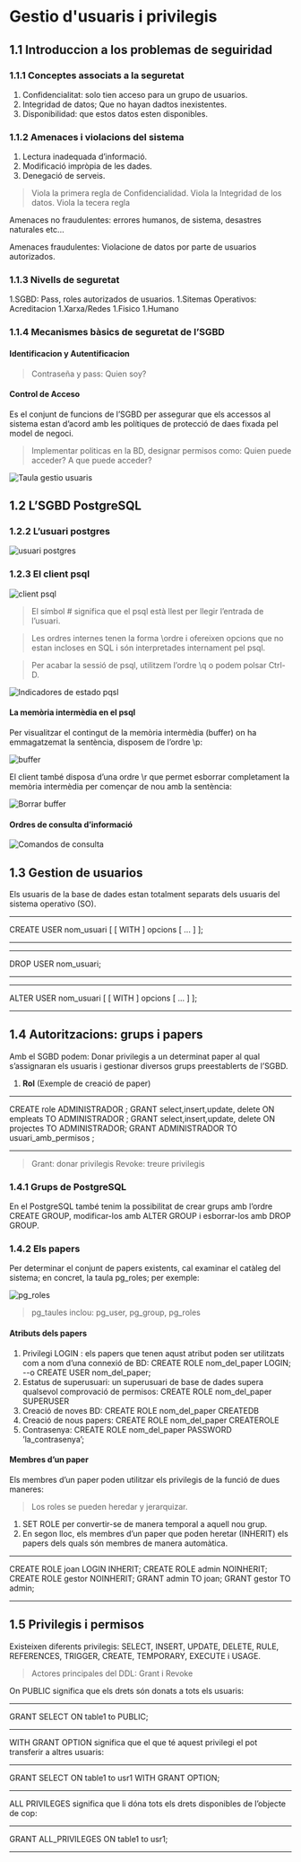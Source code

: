 # Gestio d'usuaris i privilegis
## 1.1 Introduccion a los problemas de seguiridad

### 1.1.1 Conceptes associats a la seguretat

1. Confidencialitat: solo tien acceso para un grupo de usuarios.
1. Integridad de datos; Que no hayan dadtos inexistentes.
1. Disponibilidad: que estos datos esten disponibles.

### 1.1.2 Amenaces i violacions del sistema

1. Lectura inadequada d’informació.
1. Modificació impròpia de les dades.
1. Denegació de serveis.
> Viola la primera regla de Confidencialidad.
Viola la Integridad de los datos.
Viola la tecera regla

Amenaces no fraudulentes: errores humanos, de sistema, desastres naturales etc...

Amenaces fraudulentes: Violacione de datos por parte de usuarios autorizados.

### 1.1.3 Nivells de seguretat

1.SGBD: Pass, roles autorizados de usuarios.
1.Sitemas Operativos: Acreditacion
1.Xarxa/Redes
1.Fisico
1.Humano

### 1.1.4 Mecanismes bàsics de seguretat de l’SGBD

#### Identificacion y Autentificacion
> Contraseña y pass: Quien soy?

#### Control de Acceso
Es el conjunt de funcions de l’SGBD per assegurar que els accessos al sistema estan d’acord amb les polítiques de protecció de daes fixada pel model de negoci.

> Implementar politicas en la BD, designar permisos como: Quien puede acceder? A que puede acceder?

![Taula gestio usuaris](https://i.imgur.com/E4ezYPc.png)

## 1.2 L’SGBD PostgreSQL

### 1.2.2 L’usuari postgres
![usuari postgres](https://i.imgur.com/xVLVzSE.png)

### 1.2.3 El client psql
![client psql](https://i.imgur.com/XGiWv3h.png)

> El símbol # significa que el psql està llest per llegir l’entrada de l’usuari.

> Les ordres internes tenen la forma \ordre i ofereixen opcions que no estan incloses en SQL i
són interpretades internament pel psql.

> Per acabar la sessió de psql, utilitzem l’ordre \q o podem polsar Ctrl-D.

![Indicadores de estado pqsl](https://i.imgur.com/KnsHWya.png)

#### La memòria intermèdia en el psql
Per visualitzar el contingut de la memòria intermèdia (buffer) on ha emmagatzemat la sentència, disposem de l’ordre \p:

![buffer](https://i.imgur.com/RWXYIZn.png)

El client també disposa d’una ordre \r que permet esborrar completament la memòria intermèdia per començar de nou amb la sentència:

![Borrar buffer](https://i.imgur.com/54PpJce.png)

#### Ordres de consulta d’informació
![Comandos de consulta](https://i.imgur.com/I88gudW.png)

## 1.3 Gestion de usuarios
Els usuaris de la base de dades estan totalment separats dels usuaris del sistema operativo (SO).
***
CREATE USER nom_usuari [ [ WITH ] opcions [ ... ] ];
***
***
DROP USER nom_usuari;
***
***
ALTER USER nom_usuari [ [ WITH ] opcions [ ... ] ];
***

## 1.4 Autoritzacions: grups i papers
Amb el SGBD podem: Donar privilegis a un determinat paper al qual s’assignaran els usuaris i gestionar diversos grups preestablerts de l’SGBD.

1. **Rol** (Exemple de creació de paper)
***
CREATE role ADMINISTRADOR ;
GRANT select,insert,update, delete ON empleats TO ADMINISTRADOR ;
GRANT select,insert,update, delete ON projectes TO ADMINISTRADOR;
GRANT ADMINISTRADOR TO usuari_amb_permisos ;
***
> Grant: donar privilegis
Revoke: treure privilegis

### 1.4.1 Grups de PostgreSQL
En el PostgreSQL també tenim la possibilitat de crear grups amb l’ordre CREATE
GROUP, modificar-los amb ALTER GROUP i esborrar-los amb DROP GROUP.

### 1.4.2 Els papers
Per determinar el conjunt de papers existents, cal examinar el catàleg del sistema; en concret, la taula pg_roles; per exemple:

![pg_roles](https://i.imgur.com/cwaa6zh.png)
> pg_taules inclou: pg_user, pg_group, pg_roles 

#### Atributs dels papers
1. Privilegi LOGIN : els papers que tenen aqust atribut poden ser utilitzats com a nom d’una connexió de
BD: CREATE ROLE nom_del_paper LOGIN; --o CREATE USER nom_del_paper;
1. Estatus de superusuari: un superusuari de base de dades supera qualsevol comprovació de permisos: CREATE ROLE nom_del_paper SUPERUSER
1. Creació de noves BD: CREATE ROLE nom_del_paper CREATEDB
1. Creació de nous papers: CREATE ROLE nom_del_paper CREATEROLE
1. Contrasenya: CREATE ROLE nom_del_paper PASSWORD ’la_contrasenya’;

#### Membres d’un paper
Els membres d’un paper poden utilitzar els privilegis de la funció de dues maneres:
> Los roles se pueden heredar y jerarquizar.

1. SET ROLE per convertir-se de manera temporal a aquell nou grup.
1. En segon lloc, els membres d’un paper que poden heretar (INHERIT) els papers dels quals són membres de manera automàtica.

***
CREATE ROLE joan LOGIN INHERIT;
CREATE ROLE admin NOINHERIT;
CREATE ROLE gestor NOINHERIT;
GRANT admin TO joan;
GRANT gestor TO admin;
***

## 1.5 Privilegis i permisos
Existeixen diferents privilegis: SELECT, INSERT, UPDATE, DELETE, RULE, REFERENCES, TRIGGER, CREATE, TEMPORARY, EXECUTE i USAGE.

> Actores principales del DDL: Grant i Revoke

On PUBLIC significa que els drets són donats a tots els usuaris:
*** 
GRANT SELECT ON table1 to PUBLIC;
***
WITH GRANT OPTION significa que el que té aquest privilegi el pot transferir a
altres usuaris:
***
GRANT SELECT ON table1 to usr1 WITH GRANT OPTION;
***
ALL PRIVILEGES significa que li dóna tots els drets disponibles de l’objecte de
cop:
***
GRANT ALL_PRIVILEGES ON table1 to usr1;
***

